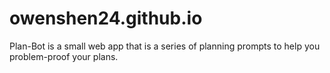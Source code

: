 # owenshen24.github.io
Plan-Bot is a small web app that is a series of planning prompts to help you problem-proof your plans.
